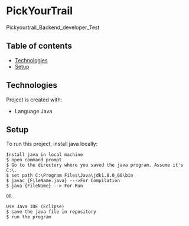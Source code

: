 # PickYourTrail
Pickyourtrail_Backend_developer_Test


## Table of contents
* [Technologies](#technologies)
* [Setup](#setup)

	
## Technologies
Project is created with:
* Language Java
	
## Setup
To run this project, install java locally:

```
Install java in local machine
$ open command prompt
$ Go to the directory where you saved the java program. Assume it's C:\.
$ set path C:\Program Files\Java\jdk1.8.0_60\bin
$ javac {FileName.java} --->For Compilation
$ java {FileName} --> For Run

OR

Use Java IDE (Eclipse)
$ save the java file in repository
$ run the program

